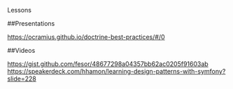
Lessons


##Presentations

https://ocramius.github.io/doctrine-best-practices/#/0


##Videos

https://gist.github.com/fesor/48677298a04357bb62ac0205f91603ab
https://speakerdeck.com/hhamon/learning-design-patterns-with-symfony?slide=228
